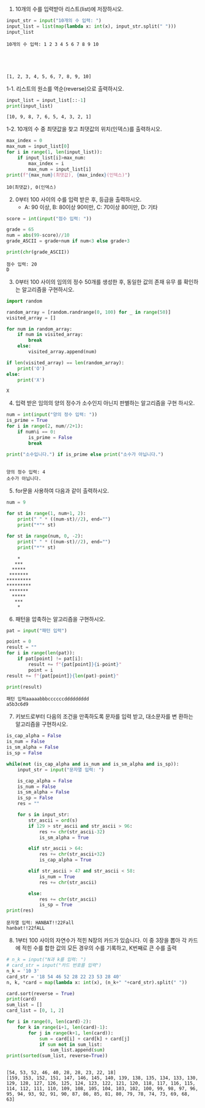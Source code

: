 1. 10개의 수를 입력받아 리스트(list)에 저장하시오.


```python
input_str = input("10개의 수 입력: ")
input_list = list(map(lambda x: int(x), input_str.split(" ")))
input_list
```

    10개의 수 입력: 1 2 3 4 5 6 7 8 9 10





    [1, 2, 3, 4, 5, 6, 7, 8, 9, 10]



1-1. 리스트의 원소를 역순(reverse)으로 출력하시오.


```python
input_list = input_list[::-1]
print(input_list)
```

    [10, 9, 8, 7, 6, 5, 4, 3, 2, 1]


1-2. 10개의 수 중 최댓값을 찾고 최댓값의 위치(인덱스)를 출력하시오.


```python
max_index = 0
max_num = input_list[0]
for i in range(1, len(input_list)):
    if input_list[i]>max_num:
        max_index = i
        max_num = input_list[i]
print(f"{max_num}(최댓값), {max_index}(인덱스)")
```

    10(최댓값), 0(인덱스)


2. 0부터 100 사이의 수를 입력 받은 후, 등급을 출력하시오.
    * A: 90 이상, B: 80이상 90미만, C: 70이상 80미만, D: 기타


```python
score = int(input("점수 입력: "))

grade = 65
num = abs(99-score)//10
grade_ASCII = grade+num if num<3 else grade+3

print(chr(grade_ASCII))
```

    점수 입력: 20
    D


3. 0부터 100 사이의 임의의 정수 50개를 생성한 후, 동일한 값의 존재 유무
를 확인하는 알고리즘을 구현하시오.


```python
import random

random_array = [random.randrange(0, 100) for _ in range(50)]
visited_array = []

for num in random_array:
    if num in visited_array:
        break
    else:
        visited_array.append(num)

if len(visited_array) == len(random_array):
    print('O')
else:
    print('X')
```

    X


4. 입력 받은 임의의 양의 정수가 소수인지 아닌지 판별하는 알고리즘을 구현
하시오.


```python
num = int(input("양의 정수 입력: "))
is_prime = True
for i in range(2, num//2+1):
    if num%i == 0:
        is_prime = False
        break

print("소수입니다.") if is_prime else print("소수가 아닙니다.")
        
```

    양의 정수 입력: 4
    소수가 아닙니다.


5. for문을 사용하여 다음과 같이 출력하시오.


```python
num = 9

for st in range(1, num+1, 2):
    print(" " * ((num-st)//2), end="")
    print("*"* st)

for st in range(num, 0, -2):
    print(" " * ((num-st)//2), end="")
    print("*"* st)
```

        *
       ***
      *****
     *******
    *********
    *********
     *******
      *****
       ***
        *


6. 패턴을 압축하는 알고리즘을 구현하시오.


```python
pat = input("패턴 입력")

point = 0
result = ""
for i in range(len(pat)):
    if pat[point] != pat[i]:
        result += f"{pat[point]}{i-point}"
        point = i
result += f"{pat[point]}{len(pat)-point}"

print(result)
```

    패턴 입력aaaaabbbccccccddddddddd
    a5b3c6d9


7. 키보드로부터 다음의 조건을 만족하도록 문자를 입력 받고, 대소문자를 변
환하는 알고리즘을 구현하시오.


```python
is_cap_alpha = False
is_num = False
is_sm_alpha = False
is_sp = False

while(not (is_cap_alpha and is_num and is_sm_alpha and is_sp)):
    input_str = input("문자열 입력: ")

    is_cap_alpha = False
    is_num = False
    is_sm_alpha = False
    is_sp = False
    res = ""

    for s in input_str:
        str_ascii = ord(s)
        if 129 > str_ascii and str_ascii > 96:
            res += chr(str_ascii-32)
            is_sm_alpha = True

        elif str_ascii > 64:
            res += chr(str_ascii+32)
            is_cap_alpha = True

        elif str_ascii > 47 and str_ascii < 58:
            is_num = True
            res += chr(str_ascii)

        else:
            res += chr(str_ascii)
            is_sp = True
print(res)
```

    문자열 입력: HANBAT!!22Fall
    hanbat!!22fALL


8. 1부터 100 사이의 자연수가 적힌 N장의 카드가 있습니다. 이 중 3장을 뽑아 각 카드에 적힌 수를 합한 값의 모든 경우의 수를 기록하고, K번째로 큰 수를 출력


```python
# n_k = input("N과 k를 입력: ")
# card_str = input("카드 번호를 입력")
n_k = '10 3'
card_str = '18 54 46 52 28 22 23 53 28 40'
n, k, *card = map(lambda x: int(x), (n_k+" "+card_str).split(" "))

card.sort(reverse = True)
print(card)
sum_list = []
card_list = [0, 1, 2]

for i in range(0, len(card)-2):
    for k in range(i+1, len(card)-1):
        for j in range(k+1, len(card)):
            sum = card[i] + card[k] + card[j]
            if sum not in sum_list:
                sum_list.append(sum)
print(sorted(sum_list, reverse=True))
    
```

    [54, 53, 52, 46, 40, 28, 28, 23, 22, 18]
    [159, 153, 152, 151, 147, 146, 145, 140, 139, 138, 135, 134, 133, 130, 129, 128, 127, 126, 125, 124, 123, 122, 121, 120, 118, 117, 116, 115, 114, 112, 111, 110, 109, 108, 105, 104, 103, 102, 100, 99, 98, 97, 96, 95, 94, 93, 92, 91, 90, 87, 86, 85, 81, 80, 79, 78, 74, 73, 69, 68, 63]

